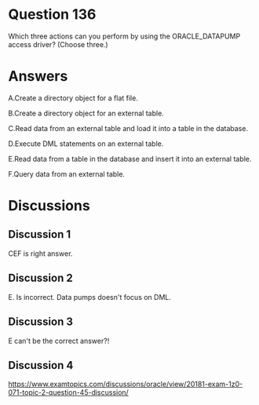 # Question 136
Which three actions can you perform by using the ORACLE_DATAPUMP access driver? (Choose three.)

# Answers
A.Create a directory object for a flat file.

B.Create a directory object for an external table.

C.Read data from an external table and load it into a table in the database.

D.Execute DML statements on an external table.

E.Read data from a table in the database and insert it into an external table.

F.Query data from an external table.

# Discussions
## Discussion 1
CEF is right answer.

## Discussion 2
E. Is incorrect. Data pumps doesn't focus on DML.

## Discussion 3
E can't be the correct answer?!

## Discussion 4
https://www.examtopics.com/discussions/oracle/view/20181-exam-1z0-071-topic-2-question-45-discussion/

